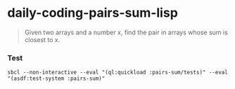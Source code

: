 # daily-coding-pairs-sum-lisp

> Given two arrays and a number x, find the pair in arrays whose sum is closest to x.


### Test

    sbcl --non-interactive --eval "(ql:quickload :pairs-sum/tests)" --eval "(asdf:test-system :pairs-sum)"
